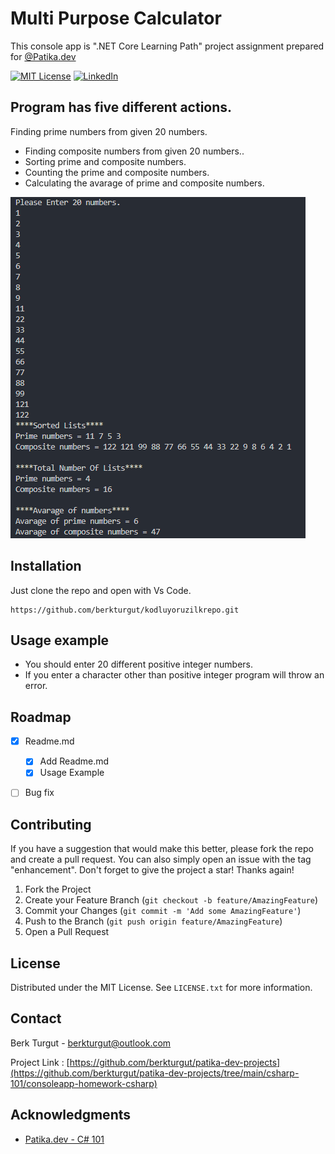 # Multi Purpose Calculator

This console app is ".NET Core Learning Path" project assignment prepared for [@Patika.dev](https://patika.dev)  


[![MIT License][license-shield]][license-url]
[![LinkedIn][linkedin-shield]][linkedin-url]

Program has five different actions.
- 
  Finding prime numbers from given 20 numbers.

- Finding composite numbers from given 20 numbers..
- Sorting prime and composite numbers.
- Counting the prime and composite numbers.
- Calculating the avarage of prime and composite numbers.

![](img/header.png)

## Installation

Just clone the repo and open with Vs Code.

```git clone
https://github.com/berkturgut/kodluyoruzilkrepo.git 
```

## Usage example

* You should enter 20 different positive integer numbers.
* If you enter a character other than positive integer program will throw an error.

## Roadmap

- [x] Readme.md
    - [x] Add Readme.md
    - [x] Usage Example
- [ ] Bug fix 


<!-- CONTRIBUTING -->
## Contributing

If you have a suggestion that would make this better, please fork the repo and create a pull request. You can also simply open an issue with the tag "enhancement".
Don't forget to give the project a star! Thanks again!

1. Fork the Project
2. Create your Feature Branch (`git checkout -b feature/AmazingFeature`)
3. Commit your Changes        (`git commit -m 'Add some AmazingFeature'`)
4. Push to the Branch         (`git push origin feature/AmazingFeature`)
5. Open a Pull Request


<!-- LICENSE -->
## License

Distributed under the MIT License. See `LICENSE.txt` for more information.

<!-- CONTACT -->
## Contact

Berk Turgut - berkturgut@outlook.com

Project Link : [https://github.com/berkturgut/patika-dev-projects](https://github.com/berkturgut/patika-dev-projects/tree/main/csharp-101/consoleapp-homework-csharp)

## Acknowledgments

* [Patika.dev - C# 101 ](https://app.patika.dev/courses/csharp-101)


<!-- Markdown link & img dfn's -->
[license-shield]: https://img.shields.io/github/license/github_username/repo_name.svg?style=for-the-badge
[license-url]: https://github.com/berkturgut/patika-dev-projects/blob/main/csharp-101/consoleapp-homework-csharp/LICENSE.txt
[linkedin-shield]: https://img.shields.io/badge/-LinkedIn-black.svg?style=for-the-badge&amp;amp;logo=linkedin&amp;amp;colorB=555
[linkedin-url]: https://linkedin.com/in/berk-turgut
[wiki]: https://github.com/yourname/yourproject/wiki
